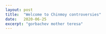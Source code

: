 ```yaml
---
layout: post
title:  "Welcome to Chinmoy controversies"
date:   2020-06-25
excerpt: "gorbachev mother teresa"
---
```

